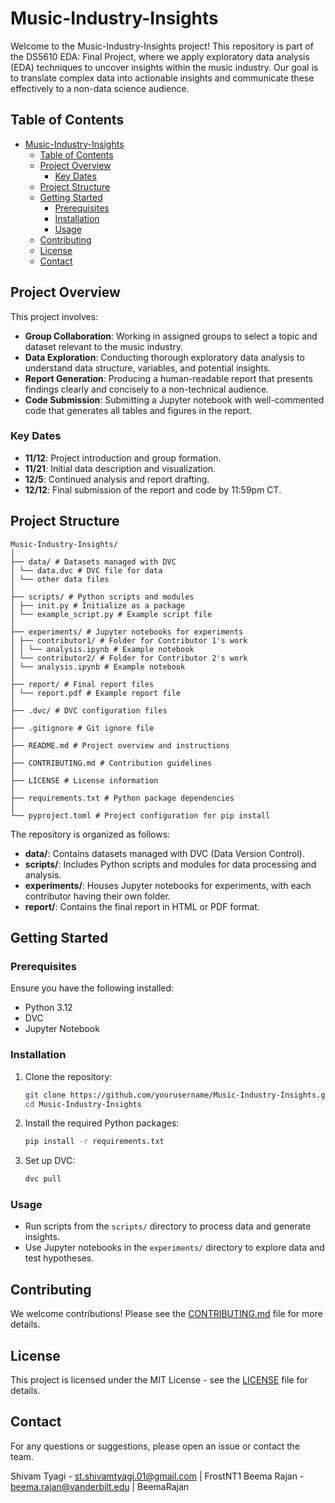 # Music-Industry-Insights

Welcome to the Music-Industry-Insights project! This repository is part of the DS5610 EDA: Final Project, where we apply exploratory data analysis (EDA) techniques to uncover insights within the music industry. Our goal is to translate complex data into actionable insights and communicate these effectively to a non-data science audience.

## Table of Contents

- [Music-Industry-Insights](#music-industry-insights)
  - [Table of Contents](#table-of-contents)
  - [Project Overview](#project-overview)
    - [Key Dates](#key-dates)
  - [Project Structure](#project-structure)
  - [Getting Started](#getting-started)
    - [Prerequisites](#prerequisites)
    - [Installation](#installation)
    - [Usage](#usage)
  - [Contributing](#contributing)
  - [License](#license)
  - [Contact](#contact)

## Project Overview

This project involves:

- **Group Collaboration**: Working in assigned groups to select a topic and dataset relevant to the music industry.
- **Data Exploration**: Conducting thorough exploratory data analysis to understand data structure, variables, and potential insights.
- **Report Generation**: Producing a human-readable report that presents findings clearly and concisely to a non-technical audience.
- **Code Submission**: Submitting a Jupyter notebook with well-commented code that generates all tables and figures in the report.

### Key Dates

- **11/12**: Project introduction and group formation.
- **11/21**: Initial data description and visualization.
- **12/5**: Continued analysis and report drafting.
- **12/12**: Final submission of the report and code by 11:59pm CT.

## Project Structure
```
Music-Industry-Insights/
│
├── data/ # Datasets managed with DVC
│ └── data.dvc # DVC file for data
│ └── other data files
│
├── scripts/ # Python scripts and modules
│ ├── init.py # Initialize as a package
│ └── example_script.py # Example script file
│
├── experiments/ # Jupyter notebooks for experiments
│ ├── contributor1/ # Folder for Contributor 1's work
│ │ └── analysis.ipynb # Example notebook
│ └── contributor2/ # Folder for Contributor 2's work
│ └── analysis.ipynb # Example notebook
│
├── report/ # Final report files
│ └── report.pdf # Example report file
│
├── .dvc/ # DVC configuration files
│
├── .gitignore # Git ignore file
│
├── README.md # Project overview and instructions
│
├── CONTRIBUTING.md # Contribution guidelines
│
├── LICENSE # License information
│
├── requirements.txt # Python package dependencies
│
└── pyproject.toml # Project configuration for pip install
```

The repository is organized as follows:

- **data/**: Contains datasets managed with DVC (Data Version Control).
- **scripts/**: Includes Python scripts and modules for data processing and analysis.
- **experiments/**: Houses Jupyter notebooks for experiments, with each contributor having their own folder.
- **report/**: Contains the final report in HTML or PDF format.

## Getting Started

### Prerequisites

Ensure you have the following installed:

- Python 3.12
- DVC
- Jupyter Notebook

### Installation

1. Clone the repository:
   ```bash
   git clone https://github.com/yourusername/Music-Industry-Insights.git
   cd Music-Industry-Insights
   ```

2. Install the required Python packages:
   ```bash
   pip install -r requirements.txt
   ```

3. Set up DVC:
   ```bash
   dvc pull
   ```

### Usage

- Run scripts from the `scripts/` directory to process data and generate insights.
- Use Jupyter notebooks in the `experiments/` directory to explore data and test hypotheses.

## Contributing

We welcome contributions! Please see the [CONTRIBUTING.md](CONTRIBUTING.md) file for more details.

## License

This project is licensed under the MIT License - see the [LICENSE](LICENSE) file for details.

## Contact

For any questions or suggestions, please open an issue or contact the team.

Shivam Tyagi - st.shivamtyagi.01@gmail.com | FrostNT1
Beema Rajan - beema.rajan@vanderbilt.edu | BeemaRajan